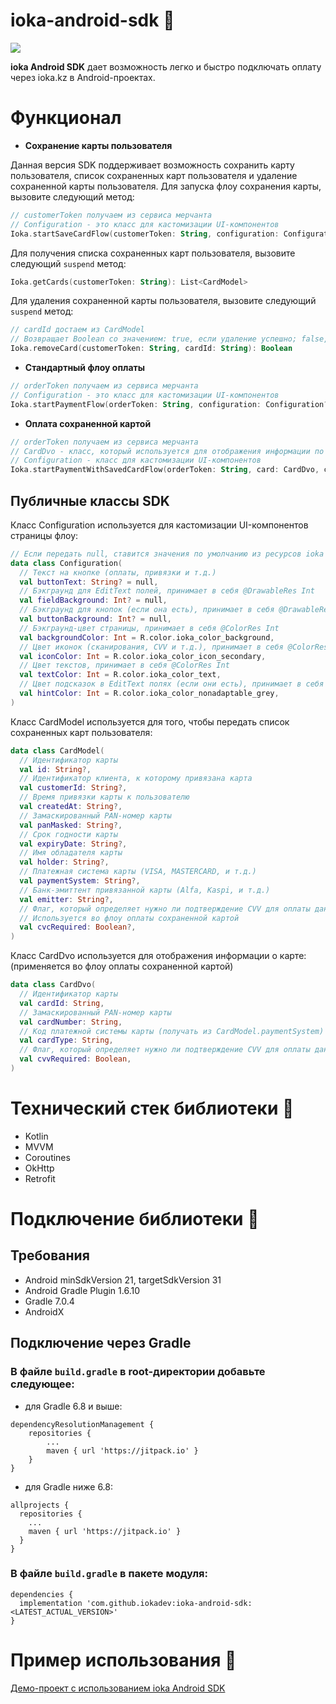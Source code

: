 # ioka-android-sdk 🚀
[![](https://jitpack.io/v/iokadev/ioka-android.svg)](https://jitpack.io/#iokadev/ioka-android)

**ioka Android SDK** дает возможность легко и быстро подключать оплату через ioka.kz в Android-проектах.

# Функционал

- **Сохранение карты пользователя**

Данная версия SDK поддерживает возможность сохранить карту пользователя, список сохраненных карт пользователя и удаление сохраненной карты пользователя. Для запуска флоу сохранения карты, вызовите следующий метод:
```kotlin
// customerToken получаем из сервиса мерчанта
// Configuration - это класс для кастомизации UI-компонентов
Ioka.startSaveCardFlow(customerToken: String, configuration: Configuration?): (Activity) -> Unit
```
Для получения списка сохраненных карт пользователя, вызовите следующий `suspend` метод:
```kotlin
Ioka.getCards(customerToken: String): List<CardModel>
```
Для удаления сохраненной карты пользователя, вызовите следующий `suspend` метод:
```kotlin
// cardId достаем из CardModel
// Возвращает Boolean со значением: true, если удаление успешно; false, если нет
Ioka.removeCard(customerToken: String, cardId: String): Boolean
```

- **Стандартный флоу оплаты**
```kotlin
// orderToken получаем из сервиса мерчанта
// Configuration - это класс для кастомизации UI-компонентов
Ioka.startPaymentFlow(orderToken: String, configuration: Configuration? = null): (Activity) -> Unit
```

- **Оплата сохраненной картой**
```kotlin
// orderToken получаем из сервиса мерчанта
// CardDvo - класс, который используется для отображения информации по карте
// Configuration - класс для кастомизации UI-компонентов
Ioka.startPaymentWithSavedCardFlow(orderToken: String, card: CardDvo, configuration: Configuration? = null): (Activity) -> Unit
```

## Публичные классы SDK
Класс Configuration используется для кастомизации UI-компонентов страницы флоу:
```kotlin
// Если передать null, ставится значения по умолчанию из ресурсов ioka SDK
data class Configuration(
  // Текст на кнопке (оплаты, привязки и т.д.)
  val buttonText: String? = null,
  // Бэкграунд для EditText полей, принимает в себя @DrawableRes Int
  val fieldBackground: Int? = null,
  // Бэкграунд для кнопок (если она есть), принимает в себя @DrawableRes Int
  val buttonBackground: Int? = null,
  // Бэкграунд-цвет страницы, принимает в себя @ColorRes Int
  val backgroundColor: Int = R.color.ioka_color_background,
  // Цвет иконок (сканирования, CVV и т.д.), принимает в себя @ColorRes Int
  val iconColor: Int = R.color.ioka_color_icon_secondary,
  // Цвет текстов, принимает в себя @ColorRes Int
  val textColor: Int = R.color.ioka_color_text,
  // Цвет подсказок в EditText полях (если они есть), принимает в себя @ColorRes Int
  val hintColor: Int = R.color.ioka_color_nonadaptable_grey,
)
```
Класс CardModel используется для того, чтобы передать список сохраненных карт пользователя:
```kotlin
data class CardModel(
  // Идентификатор карты
  val id: String?,
  // Идентификатор клиента, к которому привязана карта
  val customerId: String?,
  // Время привязки карты к пользователю
  val createdAt: String?,
  // Замаскированный PAN-номер карты
  val panMasked: String?,
  // Срок годности карты
  val expiryDate: String?,
  // Имя обладателя карты
  val holder: String?,
  // Платежная система карты (VISA, MASTERCARD, и т.д.)
  val paymentSystem: String?,
  // Банк-эмиттент привязанной карты (Alfa, Kaspi, и т.д.)
  val emitter: String?,
  // Флаг, который определяет нужно ли подтверждение CVV для оплаты данной картой
  // Используется во флоу оплаты сохраненной картой
  val cvcRequired: Boolean?,
)
```
Класс CardDvo используется для отображения информации о карте: (применяется во флоу оплаты сохраненной картой)
```kotlin
data class CardDvo(
  // Идентификатор карты
  val cardId: String,
  // Замаскированный PAN-номер карты
  val cardNumber: String,
  // Код платежной системы карты (получать из CardModel.paymentSystem)
  val cardType: String,
  // Флаг, который определяет нужно ли подтверждение CVV для оплаты данной картой
  val cvvRequired: Boolean,
)
```

# Технический стек библиотеки 📘
- Kotlin
- MVVM
- Coroutines
- OkHttp
- Retrofit

# Подключение библиотеки 🔗
## Требования
- Android minSdkVersion 21, targetSdkVersion 31
- Android Gradle Plugin 1.6.10
- Gradle 7.0.4
- AndroidX

## Подключение через Gradle

### В файле `build.gradle` в root-директории добавьте следующее:
- для Gradle 6.8 и выше:
```Gradle
dependencyResolutionManagement {
    repositories {
        ...
        maven { url 'https://jitpack.io' }
    }
}
```
- для Gradle ниже 6.8:
```Gradle
allprojects {
  repositories {
    ...
    maven { url 'https://jitpack.io' }
  }
}
```
### В файле `build.gradle` в пакете модуля:
```Gradle
dependencies {
  implementation 'com.github.iokadev:ioka-android-sdk:<LATEST_ACTUAL_VERSION>'
}
```
# Пример использования 🤖
[Демо-проект с использованием ioka Android SDK](https://github.com/iokadev/ioka-android/tree/main/app)